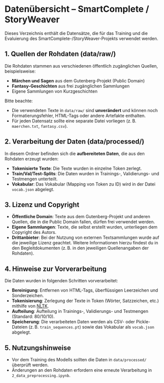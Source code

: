 # Datenübersicht – SmartComplete / StoryWeaver

Dieses Verzeichnis enthält die Datensätze, die für das Training und die Evaluierung des SmartComplete-/StoryWeaver-Projekts verwendet werden.

## 1. Quellen der Rohdaten (data/raw/)
Die Rohdaten stammen aus verschiedenen öffentlich zugänglichen Quellen, beispielsweise:
- **Märchen und Sagen** aus dem Gutenberg-Projekt (Public Domain)
- **Fantasy-Geschichten** aus frei zugänglichen Sammlungen
- Eigene Sammlungen von Kurzgeschichten

Bitte beachte:
- Die verwendeten Texte in `data/raw/` sind **unverändert** und können noch Formatierungsfehler, HTML-Tags oder andere Artefakte enthalten.
- Für jeden Datensatz sollte eine separate Datei vorliegen (z. B. `maerchen.txt`, `fantasy.csv`).

## 2. Verarbeitung der Daten (data/processed/)
In diesem Ordner befinden sich die **aufbereiteten Daten**, die aus den Rohdaten erzeugt wurden:
- **Tokenisierte Texte**: Die Texte wurden in einzelne Token zerlegt.
- **Train/Val/Test-Splits**: Die Daten wurden in Trainings-, Validierungs- und Testmengen unterteilt.
- **Vokabular**: Das Vokabular (Mapping von Token zu ID) wird in der Datei `vocab.json` abgelegt.

## 3. Lizenz und Copyright
- **Öffentliche Domain**: Texte aus dem Gutenberg-Projekt und anderen Quellen, die in die Public Domain fallen, dürfen frei verwendet werden.
- **Eigene Sammlungen**: Texte, die selbst erstellt wurden, unterliegen dem Copyright des Autors.
- **Drittanbieter**: Bei der Nutzung von externen Textsammlungen wurde auf die jeweilige Lizenz geachtet. Weitere Informationen hierzu findest du in den Begleitdokumenten (z. B. in den jeweiligen Quellenangaben der Rohdaten).

## 4. Hinweise zur Vorverarbeitung
Die Daten wurden in folgenden Schritten vorverarbeitet:
- **Bereinigung**: Entfernen von HTML-Tags, überflüssigen Leerzeichen und Sonderzeichen.
- **Tokenisierung**: Zerlegung der Texte in Token (Wörter, Satzzeichen, etc.) mithilfe von [NLTK](https://www.nltk.org/).
- **Aufteilung**: Aufteilung in Trainings-, Validierungs- und Testmengen (Standard: 80/10/10).
- **Speicherung**: Die verarbeiteten Daten werden als CSV- oder Pickle-Dateien (z. B. `train_sequences.pt`) sowie das Vokabular als `vocab.json` abgelegt.

## 5. Nutzungshinweise
- Vor dem Training des Modells sollten die Daten in `data/processed/` überprüft werden.
- Änderungen an den Rohdaten erfordern eine erneute Verarbeitung in `2_data_preprocessing.ipynb`.



